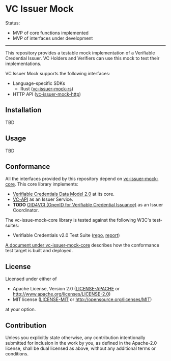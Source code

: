 # VC Issuer Mock

Status:

- MVP of core functions implemented
- MVP of interfaces under development

---

This repository provides a testable mock implementation of a Verifiable Credential Issuer. VC Holders and Verifiers can use this mock to test their implementations.

VC Issuer Mock supports the following interfaces:

- Language-specific SDKs
  - Rust ([vc-issuer-mock-rs](./crates/vc-issuer-mock-rs/))
- HTTP API ([vc-issuer-mock-http](./crates/vc-issuer-mock-http/))

## Installation

TBD

## Usage

TBD

## Conformance

All the interfaces provided by this repository depend on [vc-issuer-mock-core](./crates/vc-issuer-mock-core/). This core library implements:

- [Verifiable Credentials Data Model 2.0](https://www.w3.org/TR/vc-data-model/) at its core.
- [VC-API](https://w3c-ccg.github.io/vc-api/) as an Issuer Service.
- **TODO** [OID4VCI (OpenID for Verifiable Credential Issuance)](https://openid.github.io/OpenID4VCI/openid-4-verifiable-credential-issuance-wg-draft.html) as an Issuer Coordinator.

The vc-issue-mock-core library is tested against the following W3C's test-suites:

- Verifiable Credentials v2.0 Test Suite ([repo](https://github.com/w3c/vc-data-model-2.0-test-suite), [report](https://w3c.github.io/vc-data-model-2.0-test-suite/))

[A document under vc-issuer-mock-core](./crates/vc-issuer-mock-core/tests-vc-api/README.md) describes how the conformance test target is built and deployed.

## License

Licensed under either of

- Apache License, Version 2.0
   ([LICENSE-APACHE](LICENSE-APACHE) or <http://www.apache.org/licenses/LICENSE-2.0>)
- MIT license
   ([LICENSE-MIT](LICENSE-MIT) or <http://opensource.org/licenses/MIT>)

at your option.

## Contribution

Unless you explicitly state otherwise, any contribution intentionally submitted
for inclusion in the work by you, as defined in the Apache-2.0 license, shall be
dual licensed as above, without any additional terms or conditions.
